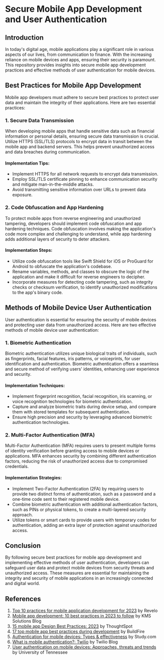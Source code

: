 # Secure Mobile App Development and User Authentication

## Introduction

In today's digital age, mobile applications play a significant role in various aspects of our lives, from communication to finance. With the increasing reliance on mobile devices and apps, ensuring their security is paramount. This repository provides insights into secure mobile app development practices and effective methods of user authentication for mobile devices.

## Best Practices for Mobile App Development

Mobile app developers must adhere to secure best practices to protect user data and maintain the integrity of their applications. Here are two essential practices:

### 1. Secure Data Transmission

When developing mobile apps that handle sensitive data such as financial information or personal details, ensuring secure data transmission is crucial. Utilize HTTPS (SSL/TLS) protocols to encrypt data in transit between the mobile app and backend servers. This helps prevent unauthorized access and data breaches during communication.

#### Implementation Tips:
- Implement HTTPS for all network requests to encrypt data transmission.
- Employ SSL/TLS certificate pinning to enhance communication security and mitigate man-in-the-middle attacks.
- Avoid transmitting sensitive information over URLs to prevent data exposure.

### 2. Code Obfuscation and App Hardening

To protect mobile apps from reverse engineering and unauthorized tampering, developers should implement code obfuscation and app hardening techniques. Code obfuscation involves making the application's code more complex and challenging to understand, while app hardening adds additional layers of security to deter attackers.

#### Implementation Steps:
- Utilize code obfuscation tools like Swift Shield for iOS or ProGuard for Android to obfuscate the application's codebase.
- Rename variables, methods, and classes to obscure the logic of the application and make it difficult for reverse engineers to decipher.
- Incorporate measures for detecting code tampering, such as integrity checks or checksum verification, to identify unauthorized modifications to the app's binary code.

## Methods of Mobile Device User Authentication

User authentication is essential for ensuring the security of mobile devices and protecting user data from unauthorized access. Here are two effective methods of mobile device user authentication:

### 1. Biometric Authentication

Biometric authentication utilizes unique biological traits of individuals, such as fingerprints, facial features, iris patterns, or voiceprints, for user identification and authentication. Biometric authentication offers a seamless and secure method of verifying users' identities, enhancing user experience and security.

#### Implementation Techniques:
- Implement fingerprint recognition, facial recognition, iris scanning, or voice recognition technologies for biometric authentication.
- Capture and analyze biometric traits during device setup, and compare them with stored templates for subsequent authentication.
- Ensure high precision and security by leveraging advanced biometric authentication technologies.

### 2. Multi-Factor Authentication (MFA)

Multi-Factor Authentication (MFA) requires users to present multiple forms of identity verification before granting access to mobile devices or applications. MFA enhances security by combining different authentication factors, reducing the risk of unauthorized access due to compromised credentials.

#### Implementation Strategies:
- Implement Two-Factor Authentication (2FA) by requiring users to provide two distinct forms of authentication, such as a password and a one-time code sent to their registered mobile device.
- Combine biometric authentication with additional authentication factors, such as PINs or physical tokens, to create a multi-layered security approach.
- Utilize tokens or smart cards to provide users with temporary codes for authentication, adding an extra layer of protection against unauthorized access.

## Conclusion

By following secure best practices for mobile app development and implementing effective methods of user authentication, developers can safeguard user data and protect mobile devices from security threats and unauthorized access. These measures are essential for maintaining the integrity and security of mobile applications in an increasingly connected and digital world.

## References

1. [Top 10 practices for mobile application development for 2023](https://www.revelo.com/blog/best-practices-for-mobile-application-development) by Revelo
2. [Mobile app development: 10 best practices in 2023 to follow](https://blog.kms-solutions.asia/10-mobile-app-development-best-practices) by KMS Solutions Blog
3. [15 mobile app Design Best Practices: 2023](https://www.thoughtspot.com/data-trends/best-practices/mobile-app-design-best-practices) by ThoughtSpot
4. [17 top mobile app best practices during development](https://buildfire.com/top-mobile-development-practices/) by BuildFire
5. [Authentication for mobile devices: Types & effectiveness](https://study.com/academy/lesson/authentication-for-mobile-devices-types-effectiveness.html) by Study.com
6. [What is mobile authentication?: Twilio](https://www.twilio.com/blog/mobile-authentication) by Twilio Blog
7. [User authentication on mobile devices: Approaches, threats and trends](https://mosis.eecs.utk.edu/publications/wang2020user.pdf) by University of Tennessee

